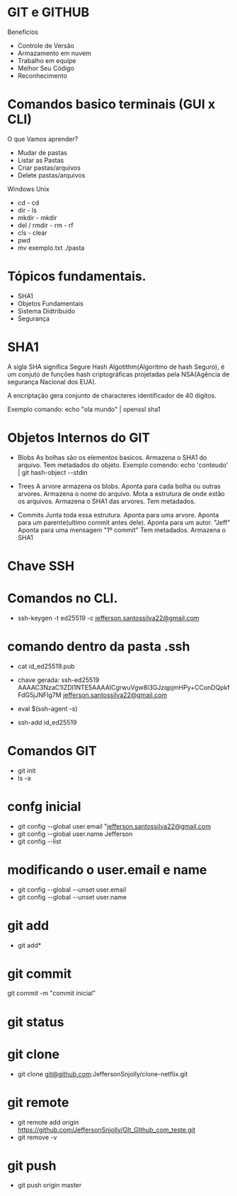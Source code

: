 # GIT e GITHUB

Beneficios
- Controle de Versão
- Armazamento em nuvem
- Trabalho em equipe
- Melhor Seu Código
- Reconhecimento

# Comandos basico terminais (GUI x CLI)

O que Vamos aprender?
- Mudar de pastas
- Listar as Pastas
- Criar pastas/arquivos
- Delete pastas/arquivos

Windows		Unix
- cd		- cd
- dir		- ls
- mkdir		- mkdir
- del / rmdir	- rm - rf
- cls		- clear
- pwd
- mv exemplo.txt ./pasta

# Tópicos fundamentais.
- SHA1
- Objetos Fundamentais
- Sistema Didtribuido
- Segurança

# SHA1
A sigla SHA significa Segure Hash Algotithm(Algoritmo de hash Seguro), é um conjuto de funções
hash criptográficas projetadas pela NSA(Agência de segurança Nacional dos EUA).

A encriptação gera conjunto de characteres identificador de 40 digitos.

Exemplo comando: echo "ola mundo" | openssl sha1

# Objetos Internos do GIT

- Blobs
As bolhas são os elementos basicos.
Armazena o SHA1 do arquivo.
Tem metadados do objeto.
Exemplo comendo: echo 'conteudo' | git hash-object --stdin

- Trees
A arvore armazena os blobs.
Aponta para cada bolha ou outras arvores.
Armazena o nome do arquivo.
Mota a estrutura de onde estão os arquivos.
Armazena o SHA1 das arvores.
Tem metadados.

- Commits
Junta toda essa estrutura.
Aponta para uma arvore.
Aponta para um parente(ultimo commit antes dele).
Aponta para um autor. "Jeff"
Aponta para uma mensagem "1º commit"
Tem metadados.
Armazena o SHA1 


# Chave SSH

# Comandos no CLI.
- ssh-keygen -t ed25519 -c jefferson.santossilva22@gmail.com

# comando dentro da pasta .ssh
- cat id_ed25519.pub

- chave gerada: ssh-ed25519 AAAAC3NzaC1lZDI1NTE5AAAAICgrwuVgw8I3GJzqpjmHPy+CConDQpkfFdG5jJNFIg7M jefferson.santossilva22@gmail.com


- eval $(ssh-agent -s)

- ssh-add id_ed25519


# Comandos GIT

- git init
- ls -a

# confg inicial
- git config --global user.email "jefferson.santossilva22@gmail.com
- git config --global user.name Jefferson
- git config --list

# modificando o user.email e name
- git config --global --unset user.email
- git config --global --unset user.name

# git add
- git add*

# git commit
git commit -m "commit inicial"

# git status

# git clone
- git clone git@github.com:JeffersonSnjolly/clone-netflix.git

# git remote
- git remote add origin https://github.com/JeffersonSnjolly/GIt_GIthub_com_teste.git
- git remove -v

# git push
- git push origin master



















